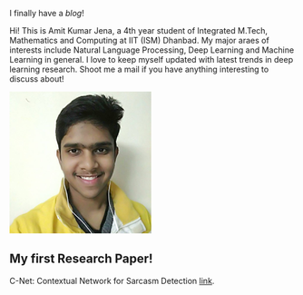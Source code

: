I finally have a *blog*!

Hi! This is Amit Kumar Jena, a 4th year student of Integrated M.Tech, Mathematics and Computing at IIT (ISM) Dhanbad. My major araes of interests include Natural Language Processing, Deep Learning and Machine Learning in general. I love to keep myself updated with latest trends in deep learning research. Shoot me a mail if you have anything interesting to discuss about!

<img src="images/myPic.jpg" width="250" height="250">

## My first Research Paper!

C-Net: Contextual Network for Sarcasm Detection [link](https://www.aclweb.org/anthology/2020.figlang-1.8/). 
